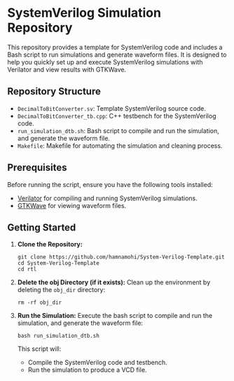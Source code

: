 <!DOCTYPE html>
<html lang="en">

<body>
    <h1>SystemVerilog Simulation Repository</h1>
    <p>This repository provides a template for SystemVerilog code and includes a Bash script to run simulations and generate waveform files. It is designed to help you quickly set up and execute SystemVerilog simulations with Verilator and view results with GTKWave.</p>
    <h2>Repository Structure</h2>
    <ul>
        <li><code>DecimalToBitConverter.sv</code>: Template SystemVerilog source code.</li>
        <li><code>DecimalToBitConverter_tb.cpp</code>: C++ testbench for the SystemVerilog code.</li>
        <li><code>run_simulation_dtb.sh</code>: Bash script to compile and run the simulation, and generate the waveform file.</li>
        <li><code>Makefile</code>: Makefile for automating the simulation and cleaning process.</li>
    </ul>
    <h2>Prerequisites</h2>
    <p>Before running the script, ensure you have the following tools installed:</p>
    <ul>
        <li><a href="https://verilator.org/" target="_blank">Verilator</a> for compiling and running SystemVerilog simulations.</li>
        <li><a href="http://gtkwave.sourceforge.net/" target="_blank">GTKWave</a> for viewing waveform files.</li>
    </ul>
    <h2>Getting Started</h2>
    <ol>
        <li><strong>Clone the Repository:</strong>
            <pre><code>git clone https://github.com/hamnamohi/System-Verilog-Template.git
cd System-Verilog-Template
cd rtl</code></pre>
        </li>
        <li><strong>Delete the obj Directory (if it exists):</strong> Clean up the environment by deleting the <code>obj_dir</code> directory:
            <pre><code>rm -rf obj_dir</code></pre>
        </li>
        <li><strong>Run the Simulation:</strong> Execute the bash script to compile and run the simulation, and generate the waveform file:
            <pre><code>bash run_simulation_dtb.sh</code></pre>
            <p>This script will:</p>
            <ul>
                <li>Compile the SystemVerilog code and testbench.</li>
                <li>Run the simulation to produce a VCD file.</li>
            </ul>
        </li>
    </ol>
</body>
</html>
